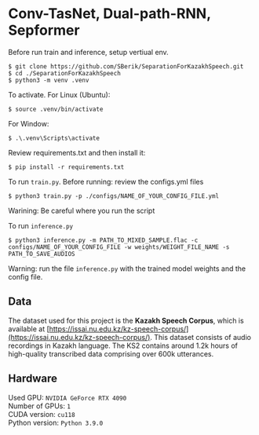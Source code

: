 # Conv-TasNet, Dual-path-RNN, Sepformer

Before run train and inference, setup vertiual env.
```
$ git clone https://github.com/SBerik/SeparationForKazakhSpeech.git
$ cd ./SeparationForKazakhSpeech
$ python3 -m venv .venv 
```
To activate. For Linux (Ubuntu):
```
$ source .venv/bin/activate
```
For Window: 
```
$ .\.venv\Scripts\activate
```
Review requirements.txt and then install it:
```
$ pip install -r requirements.txt
```
To run `train.py`. Before running: review the configs.yml files
```
$ python3 train.py -p ./configs/NAME_OF_YOUR_CONFIG_FILE.yml
```
Warining: Be careful where you run the script

To run `inference.py`
```
$ python3 inference.py -m PATH_TO_MIXED_SAMPLE.flac -c configs/NAME_OF_YOUR_CONFIG_FILE -w weights/WEIGHT_FILE_NAME -s PATH_TO_SAVE_AUDIOS
```
Warning: run the file `inference.py` with the trained model weights and the config file. 

## Data
The dataset used for this project is the **Kazakh Speech Corpus**, which is available at [https://issai.nu.edu.kz/kz-speech-corpus/](https://issai.nu.edu.kz/kz-speech-corpus/). This dataset consists of audio recordings in Kazakh language. The KS2 contains around 1.2k hours of high-quality transcribed data comprising over 600k utterances.

## Hardware 
Used GPU: `NVIDIA GeForce RTX 4090`  
Number of GPUs: `1`  
CUDA version: `cu118`  
Python version: `Python 3.9.0`